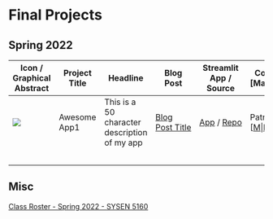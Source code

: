 # Final Projects

## Spring 2022

| Icon / Graphical Abstract                                                    | **Project Title** | **Headline**                                 | **Blog Post**                             | **Streamlit App / Source**                                     | **Contributors** [Mail\|LinkedIn]                                                                 |
| ---------------------------------------------------------------------------- | ----------------- | -------------------------------------------- | ----------------------------------------- | -------------------------------------------------------------- | ------------------------------------------------------------------------------------------------- |
| ![](https://i.pinimg.com/736x/a8/df/d6/a8dfd627331a4f6c65de50211c3602a8.jpg) | Awesome App1      | This is a 50 character description of my app | [Blog Post Title](https://www.medium.com) | [App](https://www.medium.com) / [Repo](https://www.github.com) | Patrick Kastner [[M](mailto:pk373@cornell.edu)\|[L](https://www.linkedin.com/in/patrickkastner/)] |
|                                                                              |                   |                                              |                                           |                                                                |                                                                                                   |
|                                                                              |                   |                                              |                                           |                                                                |                                                                                                   |
|                                                                              |                   |                                              |                                           |                                                                |                                                                                                   |
|                                                                              |                   |                                              |                                           |                                                                |                                                                                                   |
|                                                                              |                   |                                              |                                           |                                                                |                                                                                                   |

## Misc

[Class Roster - Spring 2022 - SYSEN 5160](https://classes.cornell.edu/browse/roster/SP22/class/SYSEN/5160)

